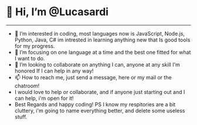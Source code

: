 # 👋 Hi, I’m @Lucasardi
---
- 👀 I’m interested in coding, most languages now is JavaScript, Node.js, Python, Java, C# im intrested in learning anything new that Is good tools for my progress.
- 🌱 I’m focusing on one language at a time and the best one fitted for what I want to do.
- 💞️ I’m looking to collaborate on anything I can, anyone at any skill I'm honored If I can help in any way!
- 📫 How to reach me, just send a message, here or my mail or the chatroom!
- I would love to help or collaborate, and if anyone just starting out and I can help, i'm open for it!
- Best Regards and happy coding! PS I know my respitories are a bit cluttery, i'm going to name everything better, and delete some useless stuff. 

<!---
dink42/dink42 is a ✨ special ✨ repository because its `README.md` (this file) appears on your GitHub profile.
You can click the Preview link to take a look at your changes.
--->
